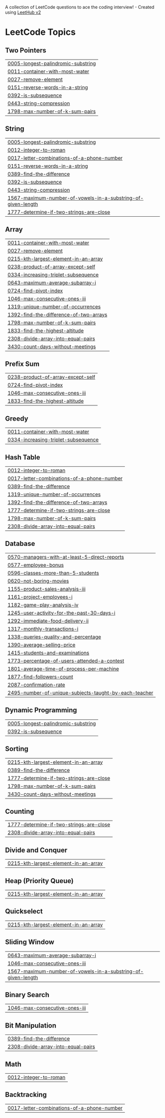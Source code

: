 A collection of LeetCode questions to ace the coding interview! - Created using [LeetHub v2](https://github.com/arunbhardwaj/LeetHub-2.0)
<!---LeetCode Topics Start-->
# LeetCode Topics
## Two Pointers
|  |
| ------- |
| [0005-longest-palindromic-substring](https://github.com/charanYelimela334/LeetCode/tree/master/0005-longest-palindromic-substring) |
| [0011-container-with-most-water](https://github.com/charanYelimela334/LeetCode/tree/master/0011-container-with-most-water) |
| [0027-remove-element](https://github.com/charanYelimela334/LeetCode/tree/master/0027-remove-element) |
| [0151-reverse-words-in-a-string](https://github.com/charanYelimela334/LeetCode/tree/master/0151-reverse-words-in-a-string) |
| [0392-is-subsequence](https://github.com/charanYelimela334/LeetCode/tree/master/0392-is-subsequence) |
| [0443-string-compression](https://github.com/charanYelimela334/LeetCode/tree/master/0443-string-compression) |
| [1798-max-number-of-k-sum-pairs](https://github.com/charanYelimela334/LeetCode/tree/master/1798-max-number-of-k-sum-pairs) |
## String
|  |
| ------- |
| [0005-longest-palindromic-substring](https://github.com/charanYelimela334/LeetCode/tree/master/0005-longest-palindromic-substring) |
| [0012-integer-to-roman](https://github.com/charanYelimela334/LeetCode/tree/master/0012-integer-to-roman) |
| [0017-letter-combinations-of-a-phone-number](https://github.com/charanYelimela334/LeetCode/tree/master/0017-letter-combinations-of-a-phone-number) |
| [0151-reverse-words-in-a-string](https://github.com/charanYelimela334/LeetCode/tree/master/0151-reverse-words-in-a-string) |
| [0389-find-the-difference](https://github.com/charanYelimela334/LeetCode/tree/master/0389-find-the-difference) |
| [0392-is-subsequence](https://github.com/charanYelimela334/LeetCode/tree/master/0392-is-subsequence) |
| [0443-string-compression](https://github.com/charanYelimela334/LeetCode/tree/master/0443-string-compression) |
| [1567-maximum-number-of-vowels-in-a-substring-of-given-length](https://github.com/charanYelimela334/LeetCode/tree/master/1567-maximum-number-of-vowels-in-a-substring-of-given-length) |
| [1777-determine-if-two-strings-are-close](https://github.com/charanYelimela334/LeetCode/tree/master/1777-determine-if-two-strings-are-close) |
## Array
|  |
| ------- |
| [0011-container-with-most-water](https://github.com/charanYelimela334/LeetCode/tree/master/0011-container-with-most-water) |
| [0027-remove-element](https://github.com/charanYelimela334/LeetCode/tree/master/0027-remove-element) |
| [0215-kth-largest-element-in-an-array](https://github.com/charanYelimela334/LeetCode/tree/master/0215-kth-largest-element-in-an-array) |
| [0238-product-of-array-except-self](https://github.com/charanYelimela334/LeetCode/tree/master/0238-product-of-array-except-self) |
| [0334-increasing-triplet-subsequence](https://github.com/charanYelimela334/LeetCode/tree/master/0334-increasing-triplet-subsequence) |
| [0643-maximum-average-subarray-i](https://github.com/charanYelimela334/LeetCode/tree/master/0643-maximum-average-subarray-i) |
| [0724-find-pivot-index](https://github.com/charanYelimela334/LeetCode/tree/master/0724-find-pivot-index) |
| [1046-max-consecutive-ones-iii](https://github.com/charanYelimela334/LeetCode/tree/master/1046-max-consecutive-ones-iii) |
| [1319-unique-number-of-occurrences](https://github.com/charanYelimela334/LeetCode/tree/master/1319-unique-number-of-occurrences) |
| [1392-find-the-difference-of-two-arrays](https://github.com/charanYelimela334/LeetCode/tree/master/1392-find-the-difference-of-two-arrays) |
| [1798-max-number-of-k-sum-pairs](https://github.com/charanYelimela334/LeetCode/tree/master/1798-max-number-of-k-sum-pairs) |
| [1833-find-the-highest-altitude](https://github.com/charanYelimela334/LeetCode/tree/master/1833-find-the-highest-altitude) |
| [2308-divide-array-into-equal-pairs](https://github.com/charanYelimela334/LeetCode/tree/master/2308-divide-array-into-equal-pairs) |
| [3430-count-days-without-meetings](https://github.com/charanYelimela334/LeetCode/tree/master/3430-count-days-without-meetings) |
## Prefix Sum
|  |
| ------- |
| [0238-product-of-array-except-self](https://github.com/charanYelimela334/LeetCode/tree/master/0238-product-of-array-except-self) |
| [0724-find-pivot-index](https://github.com/charanYelimela334/LeetCode/tree/master/0724-find-pivot-index) |
| [1046-max-consecutive-ones-iii](https://github.com/charanYelimela334/LeetCode/tree/master/1046-max-consecutive-ones-iii) |
| [1833-find-the-highest-altitude](https://github.com/charanYelimela334/LeetCode/tree/master/1833-find-the-highest-altitude) |
## Greedy
|  |
| ------- |
| [0011-container-with-most-water](https://github.com/charanYelimela334/LeetCode/tree/master/0011-container-with-most-water) |
| [0334-increasing-triplet-subsequence](https://github.com/charanYelimela334/LeetCode/tree/master/0334-increasing-triplet-subsequence) |
## Hash Table
|  |
| ------- |
| [0012-integer-to-roman](https://github.com/charanYelimela334/LeetCode/tree/master/0012-integer-to-roman) |
| [0017-letter-combinations-of-a-phone-number](https://github.com/charanYelimela334/LeetCode/tree/master/0017-letter-combinations-of-a-phone-number) |
| [0389-find-the-difference](https://github.com/charanYelimela334/LeetCode/tree/master/0389-find-the-difference) |
| [1319-unique-number-of-occurrences](https://github.com/charanYelimela334/LeetCode/tree/master/1319-unique-number-of-occurrences) |
| [1392-find-the-difference-of-two-arrays](https://github.com/charanYelimela334/LeetCode/tree/master/1392-find-the-difference-of-two-arrays) |
| [1777-determine-if-two-strings-are-close](https://github.com/charanYelimela334/LeetCode/tree/master/1777-determine-if-two-strings-are-close) |
| [1798-max-number-of-k-sum-pairs](https://github.com/charanYelimela334/LeetCode/tree/master/1798-max-number-of-k-sum-pairs) |
| [2308-divide-array-into-equal-pairs](https://github.com/charanYelimela334/LeetCode/tree/master/2308-divide-array-into-equal-pairs) |
## Database
|  |
| ------- |
| [0570-managers-with-at-least-5-direct-reports](https://github.com/charanYelimela334/LeetCode/tree/master/0570-managers-with-at-least-5-direct-reports) |
| [0577-employee-bonus](https://github.com/charanYelimela334/LeetCode/tree/master/0577-employee-bonus) |
| [0596-classes-more-than-5-students](https://github.com/charanYelimela334/LeetCode/tree/master/0596-classes-more-than-5-students) |
| [0620-not-boring-movies](https://github.com/charanYelimela334/LeetCode/tree/master/0620-not-boring-movies) |
| [1155-product-sales-analysis-iii](https://github.com/charanYelimela334/LeetCode/tree/master/1155-product-sales-analysis-iii) |
| [1161-project-employees-i](https://github.com/charanYelimela334/LeetCode/tree/master/1161-project-employees-i) |
| [1182-game-play-analysis-iv](https://github.com/charanYelimela334/LeetCode/tree/master/1182-game-play-analysis-iv) |
| [1245-user-activity-for-the-past-30-days-i](https://github.com/charanYelimela334/LeetCode/tree/master/1245-user-activity-for-the-past-30-days-i) |
| [1292-immediate-food-delivery-ii](https://github.com/charanYelimela334/LeetCode/tree/master/1292-immediate-food-delivery-ii) |
| [1317-monthly-transactions-i](https://github.com/charanYelimela334/LeetCode/tree/master/1317-monthly-transactions-i) |
| [1338-queries-quality-and-percentage](https://github.com/charanYelimela334/LeetCode/tree/master/1338-queries-quality-and-percentage) |
| [1390-average-selling-price](https://github.com/charanYelimela334/LeetCode/tree/master/1390-average-selling-price) |
| [1415-students-and-examinations](https://github.com/charanYelimela334/LeetCode/tree/master/1415-students-and-examinations) |
| [1773-percentage-of-users-attended-a-contest](https://github.com/charanYelimela334/LeetCode/tree/master/1773-percentage-of-users-attended-a-contest) |
| [1801-average-time-of-process-per-machine](https://github.com/charanYelimela334/LeetCode/tree/master/1801-average-time-of-process-per-machine) |
| [1877-find-followers-count](https://github.com/charanYelimela334/LeetCode/tree/master/1877-find-followers-count) |
| [2087-confirmation-rate](https://github.com/charanYelimela334/LeetCode/tree/master/2087-confirmation-rate) |
| [2495-number-of-unique-subjects-taught-by-each-teacher](https://github.com/charanYelimela334/LeetCode/tree/master/2495-number-of-unique-subjects-taught-by-each-teacher) |
## Dynamic Programming
|  |
| ------- |
| [0005-longest-palindromic-substring](https://github.com/charanYelimela334/LeetCode/tree/master/0005-longest-palindromic-substring) |
| [0392-is-subsequence](https://github.com/charanYelimela334/LeetCode/tree/master/0392-is-subsequence) |
## Sorting
|  |
| ------- |
| [0215-kth-largest-element-in-an-array](https://github.com/charanYelimela334/LeetCode/tree/master/0215-kth-largest-element-in-an-array) |
| [0389-find-the-difference](https://github.com/charanYelimela334/LeetCode/tree/master/0389-find-the-difference) |
| [1777-determine-if-two-strings-are-close](https://github.com/charanYelimela334/LeetCode/tree/master/1777-determine-if-two-strings-are-close) |
| [1798-max-number-of-k-sum-pairs](https://github.com/charanYelimela334/LeetCode/tree/master/1798-max-number-of-k-sum-pairs) |
| [3430-count-days-without-meetings](https://github.com/charanYelimela334/LeetCode/tree/master/3430-count-days-without-meetings) |
## Counting
|  |
| ------- |
| [1777-determine-if-two-strings-are-close](https://github.com/charanYelimela334/LeetCode/tree/master/1777-determine-if-two-strings-are-close) |
| [2308-divide-array-into-equal-pairs](https://github.com/charanYelimela334/LeetCode/tree/master/2308-divide-array-into-equal-pairs) |
## Divide and Conquer
|  |
| ------- |
| [0215-kth-largest-element-in-an-array](https://github.com/charanYelimela334/LeetCode/tree/master/0215-kth-largest-element-in-an-array) |
## Heap (Priority Queue)
|  |
| ------- |
| [0215-kth-largest-element-in-an-array](https://github.com/charanYelimela334/LeetCode/tree/master/0215-kth-largest-element-in-an-array) |
## Quickselect
|  |
| ------- |
| [0215-kth-largest-element-in-an-array](https://github.com/charanYelimela334/LeetCode/tree/master/0215-kth-largest-element-in-an-array) |
## Sliding Window
|  |
| ------- |
| [0643-maximum-average-subarray-i](https://github.com/charanYelimela334/LeetCode/tree/master/0643-maximum-average-subarray-i) |
| [1046-max-consecutive-ones-iii](https://github.com/charanYelimela334/LeetCode/tree/master/1046-max-consecutive-ones-iii) |
| [1567-maximum-number-of-vowels-in-a-substring-of-given-length](https://github.com/charanYelimela334/LeetCode/tree/master/1567-maximum-number-of-vowels-in-a-substring-of-given-length) |
## Binary Search
|  |
| ------- |
| [1046-max-consecutive-ones-iii](https://github.com/charanYelimela334/LeetCode/tree/master/1046-max-consecutive-ones-iii) |
## Bit Manipulation
|  |
| ------- |
| [0389-find-the-difference](https://github.com/charanYelimela334/LeetCode/tree/master/0389-find-the-difference) |
| [2308-divide-array-into-equal-pairs](https://github.com/charanYelimela334/LeetCode/tree/master/2308-divide-array-into-equal-pairs) |
## Math
|  |
| ------- |
| [0012-integer-to-roman](https://github.com/charanYelimela334/LeetCode/tree/master/0012-integer-to-roman) |
## Backtracking
|  |
| ------- |
| [0017-letter-combinations-of-a-phone-number](https://github.com/charanYelimela334/LeetCode/tree/master/0017-letter-combinations-of-a-phone-number) |
<!---LeetCode Topics End-->